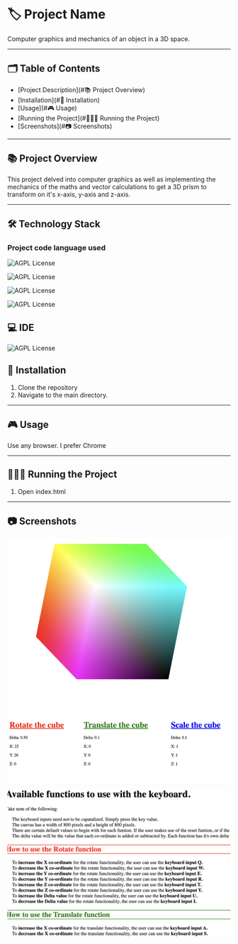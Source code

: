 # 🏷️ Project Name
Computer graphics and mechanics of an object in a 3D space.

---
## 🗂️ Table of Contents

- [Project Description](#:books: Project Overview)
- [Installation](#📝 Installation)
- [Usage](#🎮 Usage)
- [Running the Project](#🏃🏻‍♂️ Running the Project)
- [Screenshots](#📷 Screenshots)
---

## :books: Project Overview

This project delved into computer graphics as well as implementing the mechanics of the maths and vector calculations to get a 3D prism to transform on it's x-axis, y-axis and z-axis.

---

## :hammer_and_wrench: Technology Stack 

### Project code language used

 ![AGPL License](https://img.shields.io/badge/C%2B%2B-00599C?style=for-the-badge&logo=c%2B%2B&logoColor=white)

 ![AGPL License](https://img.shields.io/badge/HTML5-E34F26?style=for-the-badge&logo=html5&logoColor=white)

 ![AGPL License](https://img.shields.io/badge/JavaScript-323330?style=for-the-badge&logo=javascript&logoColor=F7DF1E)

 ![AGPL License](https://img.shields.io/badge/CSS3-1572B6?style=for-the-badge&logo=css3&logoColor=white)



## 💻 IDE

 ![AGPL License](https://img.shields.io/badge/VSCode-0078D4?style=for-the-badge&logo=visual%20studio%20code&logoColor=white)



## 📝 Installation

1. Clone the repository
2. Navigate to the main directory.

---

## 🎮 Usage

Use any browser. I prefer Chrome

---

## 🏃🏻‍♂️ Running the Project

1. Open index.html

---

## 📷 Screenshots

![rotated cube](https://github.com/kieran-woodrow/computer-graphics-3D-transformations/blob/main/Assets/Screenshot%202024-06-05%20at%2006.22.53.png)

![available functions](https://github.com/kieran-woodrow/computer-graphics-3D-transformations/blob/main/Assets/Screenshot%202024-06-05%20at%2006.23.01.png)


